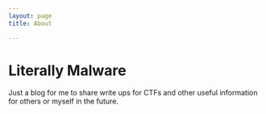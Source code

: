 ```yaml
---
layout: page 
title: About

---
```


# Literally Malware

Just a blog for me to share write ups for CTFs and other useful information for others or myself in the future.